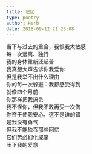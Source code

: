 ```yaml
---  
title: 记忆  
type: poetry  
author: Herb  
date: 2018-09-12 21:23:08    
---  
```

当下与过去的重合，我恨我太敏感  
每一次远离、独行  
我的身体重新泛起苦    
我真想大声告诉你我爱你  
但是我举不出什么理由  
你的每一次躲避：我都感受得到  
就像四个月前  
你那样把我搞丢    
我不怪你，但我不敢再受一次伤  
你吝于使我安心，这不是谁的错  
是我没有勇气    
但我不能独吞那些回忆  
它们势必幻化成掌  
压下我的爱意  

